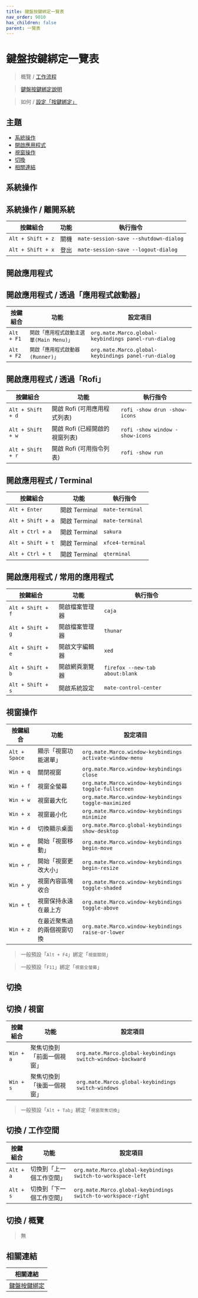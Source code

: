 ```yaml
---
title: 鍵盤按鍵綁定一覽表
nav_order: 9010
has_children: false
parent: 一覽表
---
```



# 鍵盤按鍵綁定一覽表

> 概覽 / [工作流程](https://samwhelp.github.io/note-about-linuxmint-mate/read/guide/workflow)

> [鍵盤按鍵綁定說明](https://samwhelp.github.io/note-about-linuxmint-mate/read/config/keybind.html)

> 如何 / [設定「按鍵綁定」](https://samwhelp.github.io/note-about-linuxmint-mate/read/howto/config-keybind.html)




## 主題

* [系統操作](#系統操作)
* [開啟應用程式](#開啟應用程式)
* [視窗操作](#視窗操作)
* [切換](#切換)
* [相關連結](#相關連結)




## 系統操作


## 系統操作 / 離開系統

| 按鍵組合           | 功能    | 執行指令                         |
| ------------------ | ----- | -------------------------------- |
| `Alt + Shift + z`  | 關機  | `mate-session-save --shutdown-dialog` |
| `Alt + Shift + x`  | 登出  | `mate-session-save --logout-dialog` |



## 開啟應用程式


## 開啟應用程式 / 透過「應用程式啟動器」

| 按鍵組合     | 功能                                 | 設定項目                                                |
| ----------- | ----------------------------------- | ----------------------------------------------------- |
| `Alt + F1`  | `開啟「應用程式啟動主選單(Main Menu)」`  | `org.mate.Marco.global-keybindings panel-run-dialog`  |
| `Alt + F2`  | `開啟「應用程式啟動器(Runner)」`        | `org.mate.Marco.global-keybindings panel-run-dialog`  |




## 開啟應用程式 / 透過「Rofi」

| 按鍵組合          | 功能                           | 執行指令                        |
| ----------------- | ------------------------------ | ------------------------------- |
| `Alt + Shift + d` | 開啟 Rofi (可用應用程式列表)   | `rofi -show drun -show-icons`   |
| `Alt + Shift + w` | 開啟 Rofi (已經開啟的視窗列表) | `rofi -show window -show-icons` |
| `Alt + Shift + r` | 開啟 Rofi (可用指令列表)       | `rofi -show run`                |




## 開啟應用程式 / Terminal

| 按鍵組合           | 功能           | 執行指令           |
| ------------------ | -------------- | ------------------ |
| `Alt + Enter`      | 開啟 Terminal  | `mate-terminal`  |
| `Alt + Shift + a`  | 開啟 Terminal  | `mate-terminal`  |
| `Alt + Ctrl + a`   | 開啟 Terminal  | `sakura`           |
| `Alt + Shift + t`  | 開啟 Terminal  | `xfce4-terminal`   |
| `Alt + Ctrl + t`   | 開啟 Terminal  | `qterminal`        |




## 開啟應用程式 / 常用的應用程式

| 按鍵組合           | 功能            | 執行指令                         |
| ------------------ | --------------- | -------------------------------- |
| `Alt + Shift + f`  | 開啟檔案管理器  | `caja`             |
| `Alt + Shift + g`  | 開啟檔案管理器  | `thunar`                     |
| `Alt + Shift + e`  | 開啟文字編輯器  | `xed`              |
| `Alt + Shift + b`  | 開啟網頁瀏覽器  | `firefox --new-tab about:blank`  |
| `Alt + Shift + s`  | 開啟系統設定    | `mate-control-center`                |




## 視窗操作

| 按鍵組合   | 功能                               | 設定項目                       |
| ---------- | ---------------------------------- | ------------------------------ |
| `Alt + Space`  | 顯示「視窗功能選單」  | `org.mate.Marco.window-keybindings activate-window-menu`            |
| `Win + q`  | 關閉視窗                           | `org.mate.Marco.window-keybindings close`                |
| `Win + f`  | 視窗全螢幕                         | `org.mate.Marco.window-keybindings toggle-fullscreen`           |
| `Win + w`  | 視窗最大化                         | `org.mate.Marco.window-keybindings toggle-maximized`             |
| `Win + x`  | 視窗最小化                         | `org.mate.Marco.window-keybindings minimize`             |
| `Win + d`  | 切換顯示桌面                         | `org.mate.Marco.global-keybindings show-desktop`             |
| `Win + e`  | 開始「視窗移動」                   | `org.mate.Marco.window-keybindings begin-move`                 |
| `Win + r`  | 開始「視窗更改大小」               | `org.mate.Marco.window-keybindings begin-resize`               |
| `Win + y`  | 視窗內容區塊收合                   | `org.mate.Marco.window-keybindings toggle-shaded`                |
| `Win + t`  | 視窗保持永遠在最上方               | `org.mate.Marco.window-keybindings toggle-above`  |
| `Win + z`  | 在最近聚焦過的兩個視窗切換               | `org.mate.Marco.window-keybindings raise-or-lower`  |


> 一般預設「`Alt + F4`」綁定「`視窗關閉`」

> 一般預設「`F11`」綁定「`視窗全螢幕`」




## 切換

## 切換 / 視窗

| 按鍵組合     | 功能                    | 設定項目                                       |
| ------------ | ----------------------- | ---------------------------------------------- |
| `Win + a`    | 聚焦切換到「前面一個視窗」  | `org.mate.Marco.global-keybindings switch-windows-backward`              |
| `Win + s`    | 聚焦切換到「後面一個視窗」  | `org.mate.Marco.global-keybindings switch-windows`                        |

> 一般預設「`Alt + Tab`」綁定「`視窗聚焦切換`」




## 切換 / 工作空間

| 按鍵組合   | 功能                  | 設定項目                            |
| ---------- | --------------------- | ----------------------------------- |
| `Alt + a`  | 切換到「上一個工作空間」  | `org.mate.Marco.global-keybindings switch-to-workspace-left`   |
| `Alt + s`  | 切換到「下一個工作空間」  | `org.mate.Marco.global-keybindings switch-to-workspace-right`  |




## 切換 / 概覽

> 無




## 相關連結

| 相關連結 |
| ------- |
| [鍵盤按鍵綁定](https://samwhelp.github.io/note-about-linuxmint-mate/read/config/keybind.html) |

